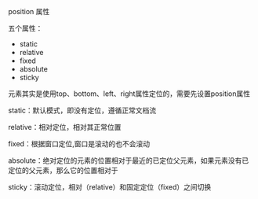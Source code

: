position 属性   

五个属性：  
* static  
* relative  
* fixed  
* absolute  
* sticky  

元素其实是使用top、bottom、left、right属性定位的，需要先设置position属性  

static：默认模式，即没有定位，遵循正常文档流  

relative：相对定位，相对其正常位置  

fixed：根据窗口定位,窗口是滚动的也不会滚动  

absolute：绝对定位的元素的位置相对于最近的已定位父元素，如果元素没有已定位的父元素，那么它的位置相对于<html>     

sticky：滚动定位，相对（relative）和固定定位（fixed）之间切换  
